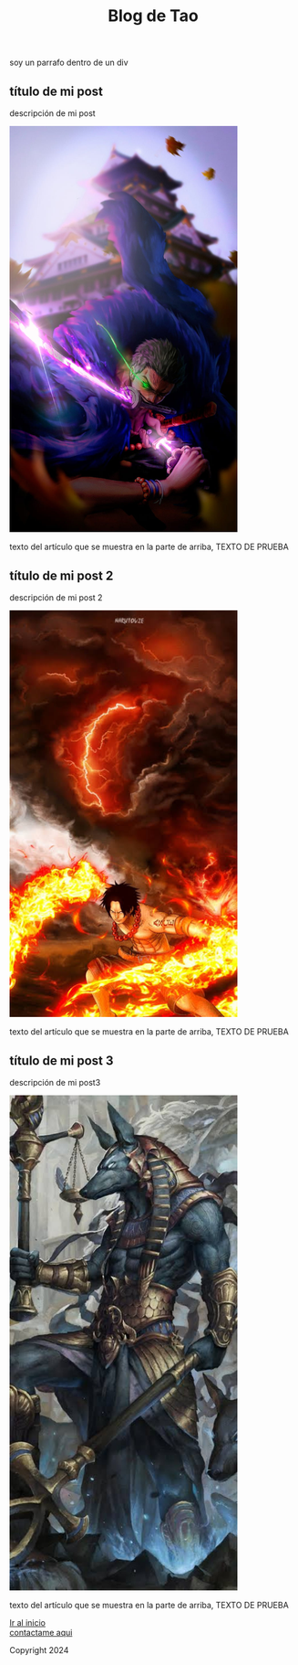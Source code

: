 <!DOCTYPE html>
<html>  
<head>
        <title>titulo</title>
        <link rel="preconnect" href="https://fonts.googleapis.com">
        <link rel="preconnect" href="https://fonts.gstatic.com" crossorigin>
        <link href="https://fonts.googleapis.com/css2?family=Montserrat:wght@400;700&display=swap" rel="stylesheet">
        <link rel="stylesheet" href="style.css">
</head>
<body> 
      <header>
          <h1>Blog de Tao</1>
      </header>
  <div>
      <p>soy un parrafo dentro de un div</p>
  </div>
    <section class="container">
        <article class="post"> 
            <h2>título de mi post</h2>
                <p>descripción de mi post</p>
                <img src="img/zoro.jpg" width="400"/>
                <p>texto del artículo que se muestra en la parte de arriba, TEXTO DE PRUEBA</p>
        </article>
        <article class="post"> 
            <h2>título de mi post 2</h2>
                <p>descripción de mi post 2</p>
                <img src="img/ice.jpeg" width="400"/>
                <p>texto del artículo que se muestra en la parte de arriba, TEXTO DE PRUEBA</p>
        </article>
        <article class="post"> 
            <h2>título de mi post 3</h2>
                <p>descripción de mi post3</p>
                <img src="img/chacal.jpg" width="400"/>
                <p>texto del artículo que se muestra en la parte de arriba, TEXTO DE PRUEBA</p>
        </article>
    </section>
    <footer>
        <a href="#titulo">Ir al inicio</a><br>
        <a href="franbad@gmail.com">contactame aqui</a>
        <p>Copyright 2024</p>
    </footer>
</body>
</html>